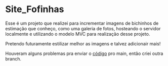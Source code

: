 # Site_Fofinhas
  Esse é um projeto que realizei para incrementar imagens de bichinhos de estimação que conheço, como uma galeria de fotos, hosteando o servidor localmente e utilizando o modelo MVC para realização desse projeto.

  Pretendo futuramente estilizar melhor as imagens e talvez adicionair mais!

  Houveram alguns problemas pra enviar o [código](https://github.com/mikaxhuu/Site_Fofinhas/tree/repo_padrao) pro main, então criei outra branch.
